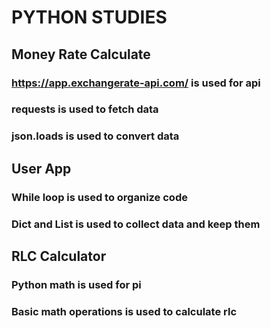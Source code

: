 # PYTHON STUDIES

## Money Rate Calculate

### https://app.exchangerate-api.com/ is used for api

### requests is used to fetch data

### json.loads is used to convert data

## User App

### While loop is used to organize code

### Dict and List is used to collect data and keep them

## RLC Calculator

### Python math is used for pi

### Basic math operations is used to calculate rlc
